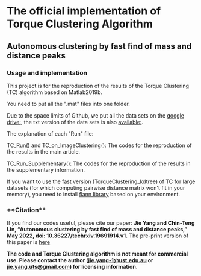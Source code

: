 # <h1>The official implementation of Torque Clustering Algorithm</h1>

<h2>Autonomous clustering by fast find of mass and distance peaks</h2>

<h3>Usage and implementation</h3>

This project is for the reproduction of the results of the Torque Clustering (TC) algorithm based on Matlab2019b.

You need to put all the ".mat" files into one folder.

Due to the space limits of Github, we put all the data sets on the [google drive:](https://drive.google.com/file/d/1ddvBAfxtR9wKKM7IAhNfD9HQ_kyhmceD/view?usp=sharing), the txt version of the data sets is also [available:](https://drive.google.com/file/d/1cPz7KvnLCPx-j6nWOl-juOMTtIWlmW3Y/view?usp=sharing).

The explanation of each "Run" file:

TC_Run() and TC_on_ImageClustering(): The codes for the reproduction of the results in the main article.

TC_Run_Supplementary(): The codes for the reproduction of the results in the supplementary information.

If you want to use the fast version (TorqueClustering_kdtree) of TC for large datasets (for which computing pairwise distance matrix won't fit in your memory), you need to install [flann library](https://github.com/flann-lib/flann) based on your environment.

<h3>**Citation**</h3>

If you find our codes useful, please cite our paper: **Jie Yang and Chin-Teng Lin, “Autonomous clustering by fast find of mass and distance peaks,” May 2022, doi: 10.36227/techrxiv.19691914.v1.** The pre-print version of this paper is [here](https://www.techrxiv.org/users/686426/articles/679723-autonomous-clustering-by-fast-find-of-mass-and-distance-peaks)

**The code and Torque Clustering algorithm is not meant for commercial use. Please contact the author (jie.yang-1@ust.edu.au or jie.yang.uts@gmail.com) for licensing information.**
